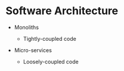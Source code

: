 # Software Architecture

- Monoliths
  - Tightly-coupled code

- Micro-services
  - Loosely-coupled code
